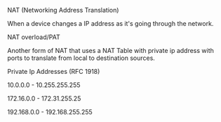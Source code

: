 NAT (Networking Address Translation)

When a device changes a IP address as it's going through the network.

NAT overload/PAT

Another form of NAT that uses a NAT Table with private ip address with ports to translate from local to destination sources.

Private Ip Addresses (RFC 1918)

10.0.0.0 - 10.255.255.255

172.16.0.0 - 172.31.255.25

192.168.0.0 - 192.168.255.255